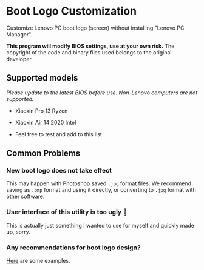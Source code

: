 # Boot Logo Customization

Customize Lenovo PC boot logo (screen) without installing "Lenovo PC Manager".

**This program will modify BIOS settings, use at your own risk.** The copyright of the code and binary files used belongs to the original developer.

## Supported models

*Please update to the latest BIOS before use. Non-Lenovo computers are not supported.*

- Xiaoxin Pro 13 Ryzen

- Xiaoxin Air 14 2020 Intel

- Feel free to test and add to this list

## Common Problems

### New boot logo does not take effect

This may happen with Photoshop saved `.jpg` format files. We recommend saving as `.bmp` format and using it directly, or converting to `.jpg` format with other software.

### User interface of this utility is too ugly 🤯

This is actually just something I wanted to use for myself and quickly made up, sorry.

### Any recommendations for boot logo design?

[Here](https://github.com/Coxxs/LogoDiy/tree/master/Examples) are some examples.
